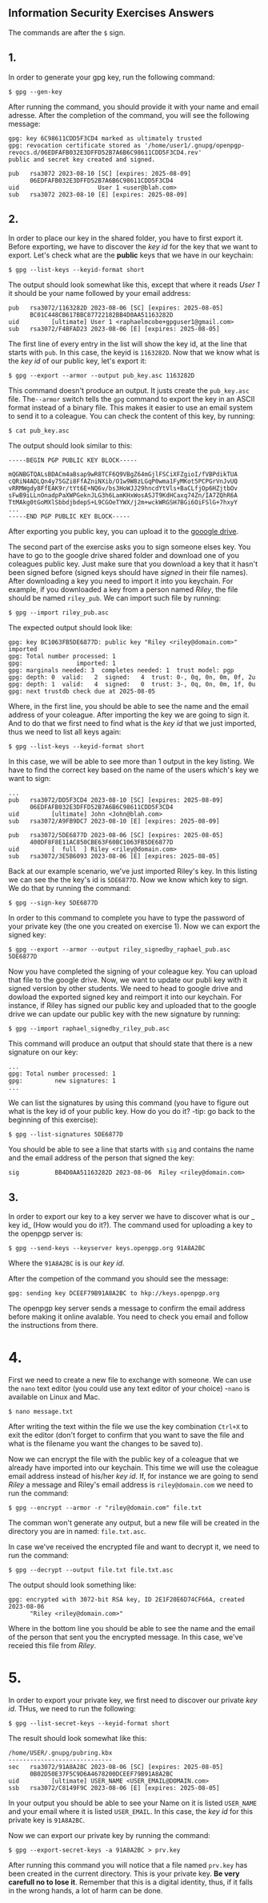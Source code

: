 ## Information Security Exercises Answers
The commands are after the `$` sign.



## 1.
In order to generate your gpg key, run the following command:

```
$ gpg --gen-key
```

After running the command, you should provide it with your name and email adresse. After the completion of the command, you will see the following message:

```
gpg: key 6C98611CDD5F3CD4 marked as ultimately trusted
gpg: revocation certificate stored as '/home/user1/.gnupg/openpgp-revocs.d/06EDFAFB032E3DFFD52B7A6B6C98611CDD5F3CD4.rev'
public and secret key created and signed.

pub   rsa3072 2023-08-10 [SC] [expires: 2025-08-09]
      06EDFAFB032E3DFFD52B7A6B6C98611CDD5F3CD4
uid                      User 1 <user@blah.com>
sub   rsa3072 2023-08-10 [E] [expires: 2025-08-09]
```

## 2. 
In order to place our key in the shared folder, you have to first export it. 
Before exporting, we have to discover the _key id_ for the key that we want to export. Let's check what are the **public** keys that we have in our keychain:

```
$ gpg --list-keys --keyid-format short
```

The output should look somewhat like this, except that where it reads _User 1_ it should be your name followed by your email address:

```
pub   rsa3072/1163282D 2023-08-06 [SC] [expires: 2025-08-05]
      BC01C448CB617BBC87722182BB4D0AA51163282D
uid         [ultimate] User 1 <raphaelmcobe+gpguser1@gmail.com>
sub   rsa3072/F4BFAD23 2023-08-06 [E] [expires: 2025-08-05]
```

The first line of every entry in the list will show the key id, at the line that starts with `pub`. In this case, the keyid is `1163282D`. 
Now that we know what is the _key id_ of our public key, let's export it: 

```
$ gpg --export --armor --output pub_key.asc 1163282D
```
This command doesn't produce an output. It justs create the `pub_key.asc` file. The`--armor` switch tells the `gpg` command to export the key in an ASCII format instead of a binary file. This makes it easier to use an email system to send it to a coleague.
You can check the content of this key, by running:

```
$ cat pub_key.asc
```

The output should look similar to this: 

```
-----BEGIN PGP PUBLIC KEY BLOCK-----

mQGNBGTQALsBDACm4aBsap9wR8TCF6Q9VBgZ64mGjlFSCiXFZgioI/fVBPdikTUA
cQRiN4ADLQn4y75GZi8FfAZniNXib/O1w9W8zLGqP0wma1FyMKot5PCPGrVnJvUQ
vRRMWgdy8FfEAK9r/tYt6E+NQ6v/bs3HoWJJ29hncdYtVls+BaCLfjOp6HZjtbOv
sFwB9iLLnOnadpPaXWPGeknJLG3h6LamKHxWosASJT9KdHCaxq74Zn/IA7ZQhR6A
TtMAkg0tGoMXlSbbdjbdepS+L9CGOeTYWX/j2m+wckWRGSH7BGi6OiFSlG+7hxyY
...
-----END PGP PUBLIC KEY BLOCK-----

```

After exporting you public key, you can upload it to the [gooogle drive](https://drive.google.com/drive/folders/1z5UMskD5PmKyfFfqSWpbK7n-obwDB0kz?usp=sharing).

The second part of the exercise asks you to sign someone elses key. You have to go to the google drive shared folder and download one of you coleagues public key. 
Just make sure that you download a key that it hasn't been signed before (signed keys should have _signed_ in their file names).
After downloading a key you need to import it into you keychain. For example, if you downloaded a key from a person named _Riley_, the file should be named `riley_pub`. We can import such file by running:

```
$ gpg --import riley_pub.asc
```
The expected output should look like: 

```
gpg: key BC1063FB5DE6877D: public key "Riley <riley@domain.com>" imported
gpg: Total number processed: 1
gpg:               imported: 1
gpg: marginals needed: 3  completes needed: 1  trust model: pgp
gpg: depth: 0  valid:   2  signed:   4  trust: 0-, 0q, 0n, 0m, 0f, 2u
gpg: depth: 1  valid:   4  signed:   0  trust: 3-, 0q, 0n, 0m, 1f, 0u
gpg: next trustdb check due at 2025-08-05

```
Where, in the first line, you should be able to see the name and the email address of your coleague.
After importing the key we are going to sign it. And to do that we first need to find what is the _key id_ that we just imported, thus we need to list all keys again:

```
$ gpg --list-keys --keyid-format short 
```

In this case, we will be able to see more than 1 output in the key listing. We have to find the correct key based on the name of the users which's key we want to sign:

```
...
pub   rsa3072/DD5F3CD4 2023-08-10 [SC] [expires: 2025-08-09]
      06EDFAFB032E3DFFD52B7A6B6C98611CDD5F3CD4
uid         [ultimate] John <John@blah.com>
sub   rsa3072/A9FB9DC7 2023-08-10 [E] [expires: 2025-08-09]

pub   rsa3072/5DE6877D 2023-08-06 [SC] [expires: 2025-08-05]
      400DF8F8E11AC850CBE63F60BC1063FB5DE6877D
uid         [  full  ] Riley <riley@domain.com>
sub   rsa3072/3E5B6093 2023-08-06 [E] [expires: 2025-08-05]

```

Back at our example scenario, we've just imported Riley's key. In this listing we can see the the key's id is `5DE6877D`. Now we know which key to sign. We do that by running the command:

```
$ gpg --sign-key 5DE6877D
```
In order to this command to complete you have to type the password of your private key (the one you created on exercise 1). Now we can export the signed key:

```
$ gpg --export --armor --output riley_signedby_raphael_pub.asc 5DE6877D
```

Now you have completed the signing of your coleague key. You can upload that file to the google drive.
Now, we want to update our publi key with it signed version by other students. We need to head to google drive and dowload the exported signed key and reimport it into our keychain.
For instance, if Riley has signed our public key and uploaded that to the google drive we can update our public key with the new signature by running: 

```
$ gpg --import raphael_signedby_riley_pub.asc
```

This command will produce an output that should state that there is a new signature on our key:

```
...
gpg: Total number processed: 1
gpg:         new signatures: 1
...
```

We can list the signatures by using this command (you have to figure out what is the key id of your public key. How do you do it? -tip: go back to the beginning of this exercise): 

```
$ gpg --list-signatures 5DE6877D
```

You should be able to see a line that starts with `sig` and contains the name and the email address of the person that signed the key:

```
sig          BB4D0AA51163282D 2023-08-06  Riley <riley@domain.com>
```

## 3.

In order to export our key to a key server we have to discover what is our _ key id_ (How would you do it?).
The command used for uploading a key to the openpgp server is:

```
$ gpg --send-keys --keyserver keys.openpgp.org 91A8A2BC
```
Where the `91A8A2BC` is is our _key id_.

After the competion of the command you should see the message: 
```
gpg: sending key DCEEF79B91A8A2BC to hkp://keys.openpgp.org
```
The openpgp key server sends a message to confirm the email address before making it online avalable. You need to check you email and follow the instructions from there.

# 4. 
First we need to create a new file to exchange with someone. We can use the `nano` text editor (you could use any text editor of your choice) -`nano` is available on Linux and Mac. 

```
$ nano message.txt
```

After writing the text within the file  we use the key combination `Ctrl+X` to exit the editor 
(don't forget to confirm that you want to save the file and what is the filename you want the changes to be saved to).

Now we can encrypt the file with the public key of a coleague that we already have imported into our keychain. This time we will use the coleague email address instead of his/her _key id_. 
If, for instance we are going to send _Riley_ a message and Riley's email address is `riley@domain.com` we need to run the command:

```
$ gpg --encrypt --armor -r "riley@domain.com" file.txt
```
The comman won't generate any output, but a new file will be created in the directory you are in named: `file.txt.asc`.

In case we've received the encrypted file and want to decrypt it, we need to run the command:

```
$ gpg --decrypt --output file.txt file.txt.asc
```

The output should look something like: 

```
gpg: encrypted with 3072-bit RSA key, ID 2E1F20E6D74CF66A, created 2023-08-06
      "Riley <riley@domain.com>"
```
Where in the bottom line you should be able to see the name and the email of the person that sent you the encrypted message. In this case, we've receied this file from _Riley_.

# 5.

In order to export your private key, we first need to discover our private _key id_. THus, we need to run the following:

```
$ gpg --list-secret-keys --keyid-format short
```

The result should look somewhat like this: 

```
/home/USER/.gnupg/pubring.kbx
-----------------------------
sec   rsa3072/91A8A2BC 2023-08-06 [SC] [expires: 2025-08-05]
      0B02D50E37F5C9D6A4678200DCEEF79B91A8A2BC
uid         [ultimate] USER_NAME <USER_EMAIL@DOMAIN.com>
ssb   rsa3072/C8149F9C 2023-08-06 [E] [expires: 2025-08-05]
```

In your output you should be able to see your Name on it is listed `USER_NAME` and your email where it is listed `USER_EMAIL`. In this case, the _key id_ for this private key is `91A8A2BC`.

Now we can export our private key by running the command:

```
$ gpg --export-secret-keys -a 91A8A2BC > prv.key
```
After running this command you will notice that a file named `prv.key` has been created in the current directory. This is your private key. **Be very carefull no to lose it**. Remember that this is a digital identity, thus, if it falls in the wrong hands, a lot of harm can be done.




